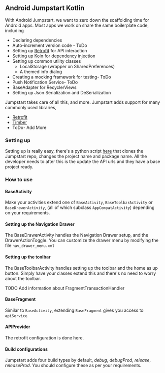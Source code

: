 
## Android Jumpstart Kotlin

With Android Jumpstart, we want to zero down the scaffolding time for Android apps. Most apps we
work on share the same boilerplate code, including
  * Declaring dependencies
  * Auto-increment version code - ToDo
  * Setting up [Retrofit](http://square.github.io/retrofit/) for API interaction
  * Setting up [Koin](http://insert-koin.io) for dependency injection
  * Setting up common utility classes
    * LocalStorage (wrapper on SharedPreferences)
    * A themed info dialog
  * Creating a mocking framework for testing- ToDo
  * Push Notification Service- ToDo
  * BaseAdapter for RecyclerViews
  * Setting up Json Serialization and DeSerialization

Jumpstart takes care of all this, and more. Jumpstart adds support for many commonly used libraries,
  * [Retrofit](http://square.github.io/retrofit/)
  * [Timber](https://github.com/JakeWharton/timber)
  * ToDo- Add More

### Setting up

Setting up is really easy, there's a python script
[here](https://github.com/adg-delhi/JumpstartScript) that clones the Jumpstart repo, changes the
project name and package name. All the developer needs to after this is the update the API urls
and they have a base project ready.

### How to use

#### BaseActivity
Make your activities extend one of `BaseActivity`, `BaseToolbarActivity` or `BaseDrawerActivity`,
(all of which subclass `AppCompatActivity`) depending on your requirements.

#### Setting up the Navigation Drawer
The BaseDrawerActivity handles the Navigation Drawer setup, and the DrawerActionToggle. You can
customize the drawer menu by modifying the file `nav_drawer_menu.xml`

#### Setting up the toolbar
The BaseToolbarActivity handles setting up the toolbar and the home as up button. Simply have your
classes extend this and there's no need to worry about the toolbar.

TODO Add information about FragmentTransactionHandler

#### BaseFragment
Similar to `BaseActivity`, extending `BaseFragment` gives you access to `apiService`.
#### APIProvider
The retrofit configuration is done here.

#### Build configurations
Jumpstart adds four build types by default, _debug_, _debugProd_, _release_, _releaseProd_. You
should configure these as per your requirements.